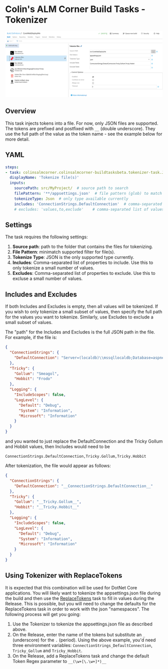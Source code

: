 # Colin's ALM Corner Build Tasks - Tokenizer

![Tokenizer Task](../../images/ss_tokenize.png)

## Overview
This task injects tokens into a file. For now, only JSON files are supported. The tokens are prefixed and postfixed with `__` (double underscore).
They use the full path of the value as the token name - see the example below for more detail.

## YAML
```yaml
steps:
- task: colinsalmcorner.colinsalmcorner-buildtasksbeta.tokenizer-task.JSONTokenizer@1
  displayName: 'Tokenize file(s)'
  inputs:
    sourcePath: src/MyProject/  # source path to search
    filePattern: '**/appsettings.json'  # file pattern (glob) to match in source path
    tokenizeType: Json  # only type available currently
    includes: 'ConnectionStrings.DefaultConnection'  # comma-separated list of values to tokenize
    # excludes: 'values,to,exclude'    # comma-separated list of values to NOT tokenize
```

## Settings
The task requires the following settings:

1. **Source path**: path to the folder that contains the files for tokenizing.
1. **File Pattern**: minimatch supported filter for file(s).
1. **Tokenize Type**: JSON is the only supported type currently.
1. **Includes**: Comma-separated list of properties to include. Use this to only tokenize a small number of values.
1. **Excludes**: Comma-separated list of properties to exclude. Use this to excluse a small number of values.

## Includes and Excludes
If both Includes and Excludes is empty, then all values will be tokenized. If you wish to only tokenize a small subset of values,
then specify the full path for the values you want to tokenize. Similarly, use Excludes to exclude a small subset of values.

The "path" for the Includes and Excludes is the full JSON path in the file. For example, if the file is:

```JSON
{
  "ConnectionStrings": {
    "DefaultConnection": "Server=(localdb)\\mssqllocaldb;Database=aspnet-WebApplication1-26e8893e-d7c0-4fc6-8aab-29b59971d622;Trusted_Connection=True;MultipleActiveResultSets=true"
  },
  "Tricky": {
    "Gollum": "Smeagol",
    "Hobbit": "Frodo"
  },
  "Logging": {
    "IncludeScopes": false,
    "LogLevel": {
      "Default": "Debug",
      "System": "Information",
      "Microsoft": "Information"
    }
  }
}
```
and you wanted to just replace the DefaultConnection and the Tricky Gollum and Hobbit values, then Includes would need to be

```
ConnectionStrings.DefaultConnection,Tricky.Gollum,Tricky.Hobbit
```

After tokenization, the file would appear as follows:
```JSON
{
  "ConnectionStrings": {
    "DefaultConnection": "__ConnectionStrings.DefaultConnection__"
  },
  "Tricky": {
    "Gollum": "__Tricky.Gollum__",
    "Hobbit": "__Tricky.Hobbit__"
  },
  "Logging": {
    "IncludeScopes": false,
    "LogLevel": {
      "Default": "Debug",
      "System": "Information",
      "Microsoft": "Information"
    }
  }
}
```

## Using Tokenizer with ReplaceTokens
It is expected that this combination will be used for DotNet Core applications. You will likely want to tokenize the appsettings.json file during the build and then use the [ReplaceTokens](../ReplaceTokens) task to fill in
values during the Release. This is possible, but you will need to change the defaults for the ReplaceTokens task in order to work with
the json "namespaces". The following process will get you going:

1. Use the Tokenizer to tokenize the appsettings.json file as described above.
2. On the Release, enter the name of the tokens but substitute an `_` (underscore) for the `.` (period). Using the above example, you'd need three environment
variables: `ConnectionStrings_DefaultConnection`, `Tricky_Gollum` and `Tricky_Hobbit`.
3. On the Release, add a ReplaceTokens task and change the default Token Regex parameter to `__(\w+[\.\w+]*)__`